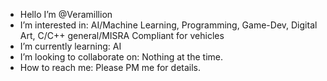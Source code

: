 - Hello I’m @Veramillion
- I’m interested in: AI/Machine Learning, Programming, Game-Dev, Digital Art, C/C++ general/MISRA Compliant for vehicles
- I’m currently learning: AI
- I’m looking to collaborate on: Nothing at the time.
- How to reach me: Please PM me for details.

<!---
Veramillion/Veramillion is a ✨ special ✨ repository because its `README.md` (this file) appears on your GitHub profile.
You can click the Preview link to take a look at your changes.
--->
